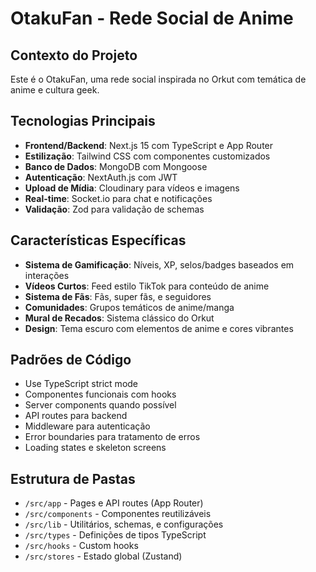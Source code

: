 # OtakuFan - Rede Social de Anime

<!-- Use this file to provide workspace-specific custom instructions to Copilot. For more details, visit https://code.visualstudio.com/docs/copilot/copilot-customization#_use-a-githubcopilotinstructionsmd-file -->

## Contexto do Projeto
Este é o OtakuFan, uma rede social inspirada no Orkut com temática de anime e cultura geek. 

## Tecnologias Principais
- **Frontend/Backend**: Next.js 15 com TypeScript e App Router
- **Estilização**: Tailwind CSS com componentes customizados
- **Banco de Dados**: MongoDB com Mongoose
- **Autenticação**: NextAuth.js com JWT
- **Upload de Mídia**: Cloudinary para vídeos e imagens
- **Real-time**: Socket.io para chat e notificações
- **Validação**: Zod para validação de schemas

## Características Específicas
- **Sistema de Gamificação**: Níveis, XP, selos/badges baseados em interações
- **Vídeos Curtos**: Feed estilo TikTok para conteúdo de anime
- **Sistema de Fãs**: Fãs, super fãs, e seguidores
- **Comunidades**: Grupos temáticos de anime/manga
- **Mural de Recados**: Sistema clássico do Orkut
- **Design**: Tema escuro com elementos de anime e cores vibrantes

## Padrões de Código
- Use TypeScript strict mode
- Componentes funcionais com hooks
- Server components quando possível
- API routes para backend
- Middleware para autenticação
- Error boundaries para tratamento de erros
- Loading states e skeleton screens

## Estrutura de Pastas
- `/src/app` - Pages e API routes (App Router)
- `/src/components` - Componentes reutilizáveis
- `/src/lib` - Utilitários, schemas, e configurações
- `/src/types` - Definições de tipos TypeScript
- `/src/hooks` - Custom hooks
- `/src/stores` - Estado global (Zustand)
